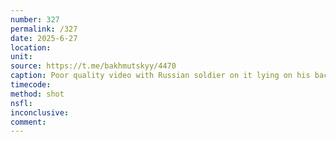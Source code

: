 ```yaml
---
number: 327
permalink: /327
date: 2025-6-27
location: 
unit: 
source: https://t.me/bakhmutskyy/4470
caption: Poor quality video with Russian soldier on it lying on his back with his helmet besides him. He's pulling the trigger on his AK while it's pointed under his chin
timecode: 
method: shot
nsfl: 
inconclusive: 
comment: 
---
```

<script async src="https://telegram.org/js/telegram-widget.js?22" data-telegram-post="bakhmutskyy/4470" data-width="100%" data-userpic="false"></script>